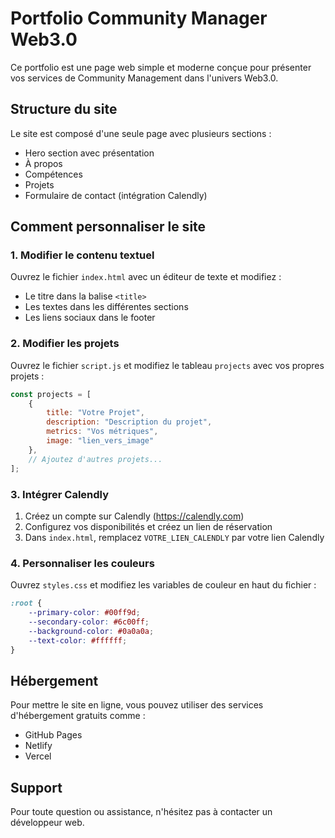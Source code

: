 # Portfolio Community Manager Web3.0

Ce portfolio est une page web simple et moderne conçue pour présenter vos services de Community Management dans l'univers Web3.0.

## Structure du site

Le site est composé d'une seule page avec plusieurs sections :
- Hero section avec présentation
- À propos
- Compétences
- Projets
- Formulaire de contact (intégration Calendly)

## Comment personnaliser le site

### 1. Modifier le contenu textuel
Ouvrez le fichier `index.html` avec un éditeur de texte et modifiez :
- Le titre dans la balise `<title>`
- Les textes dans les différentes sections
- Les liens sociaux dans le footer

### 2. Modifier les projets
Ouvrez le fichier `script.js` et modifiez le tableau `projects` avec vos propres projets :
```javascript
const projects = [
    {
        title: "Votre Projet",
        description: "Description du projet",
        metrics: "Vos métriques",
        image: "lien_vers_image"
    },
    // Ajoutez d'autres projets...
];
```

### 3. Intégrer Calendly
1. Créez un compte sur Calendly (https://calendly.com)
2. Configurez vos disponibilités et créez un lien de réservation
3. Dans `index.html`, remplacez `VOTRE_LIEN_CALENDLY` par votre lien Calendly

### 4. Personnaliser les couleurs
Ouvrez `styles.css` et modifiez les variables de couleur en haut du fichier :
```css
:root {
    --primary-color: #00ff9d;
    --secondary-color: #6c00ff;
    --background-color: #0a0a0a;
    --text-color: #ffffff;
}
```

## Hébergement
Pour mettre le site en ligne, vous pouvez utiliser des services d'hébergement gratuits comme :
- GitHub Pages
- Netlify
- Vercel

## Support
Pour toute question ou assistance, n'hésitez pas à contacter un développeur web.
